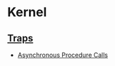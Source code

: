 # Kernel
## [Traps](Traps/README.md)
- [Asynchronous Procedure Calls](Traps/Asynchronous%20Procedure%20Calls.md)